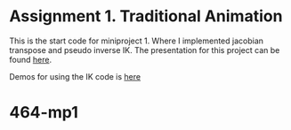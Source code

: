 # Assignment 1. Traditional Animation

This is the start code for miniproject 1. Where I implemented jacobian transpose and pseudo inverse IK. The presentation for this project can be found [here](https://docs.google.com/presentation/d/19L_XczrGUHKThil6VYtu9yzIV_3NA_zqpoX5_aF4kuY/edit?usp=sharing).

Demos for using the IK code is [here](https://github.com/ryanpo/464-mp1/blob/main/ik-demo.ipynb)

# 464-mp1
